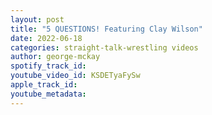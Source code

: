 ```yaml
---
layout: post
title: "5 QUESTIONS! Featuring Clay Wilson"
date: 2022-06-18
categories: straight-talk-wrestling videos
author: george-mckay
spotify_track_id: 
youtube_video_id: KSDETyaFySw
apple_track_id: 
youtube_metadata: 
---
```

